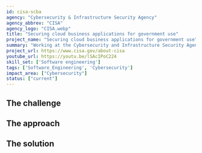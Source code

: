 ```yaml
---
id: cisa-scba
agency: "Cybersecurity & Infrastructure Security Agency"
agency_abbrev: "CISA"
agency_logo: "CISA.webp"
title: "Securing cloud business applications for government use"
project_name: "Securing cloud business applications for government use"
summary: "Working at the Cybersecurity and Infrastructure Security Agency to add capabilities to secure agencies’ cloud business application environments and protect federal information that is created, accessed, shared and stored in those environments through consistent, effective, modern, and manageable security configurations."
project_url: https://www.cisa.gov/about-cisa
youtube_url: https://youtu.be/lSAcIPoC224
skill_set: ['Software engineering']
tags: ['Software_Engineering', 'Cybersecurity']
impact_area: ["Cybersecurity"]
status: ["current"]
---
```


## The challenge

## The approach

## The solution 
